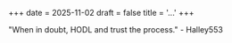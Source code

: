 +++
date = 2025-11-02
draft = false
title = '...'
+++

"When in doubt, HODL and trust the process." - Halley553